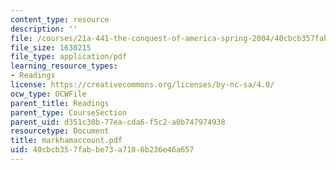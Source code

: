 ```yaml
---
content_type: resource
description: ''
file: /courses/21a-441-the-conquest-of-america-spring-2004/40cbcb357fabbe73a7186b236e46a657_markhamaccount.pdf
file_size: 1630215
file_type: application/pdf
learning_resource_types:
- Readings
license: https://creativecommons.org/licenses/by-nc-sa/4.0/
ocw_type: OCWFile
parent_title: Readings
parent_type: CourseSection
parent_uid: d351c30b-77ea-cda6-f5c2-a0b747974938
resourcetype: Document
title: markhamaccount.pdf
uid: 40cbcb35-7fab-be73-a718-6b236e46a657
---
```

